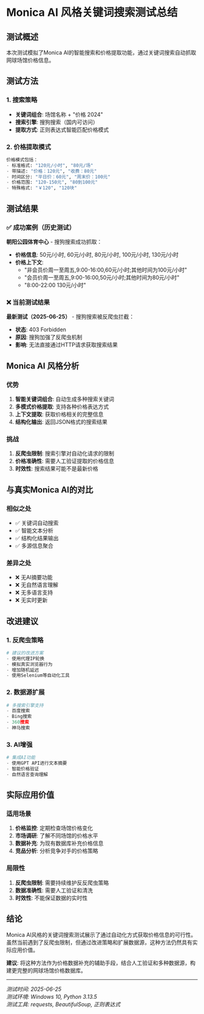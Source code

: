 # Monica AI 风格关键词搜索测试总结

## 测试概述

本次测试模拟了Monica AI的智能搜索和价格提取功能，通过关键词搜索自动抓取网球场馆价格信息。

## 测试方法

### 1. 搜索策略
- **关键词组合**: 场馆名称 + "价格 2024"
- **搜索引擎**: 搜狗搜索（国内可访问）
- **提取方式**: 正则表达式智能匹配价格模式

### 2. 价格提取模式
```python
价格模式包括：
- 标准格式: "120元/小时", "80元/场"
- 带描述: "价格：120元", "收费：80元"
- 时间区分: "平日价：60元", "周末价：100元"
- 价格范围: "120-150元", "80到100元"
- 特殊格式: "￥120", "120块"
```

## 测试结果

### ✅ 成功案例（历史测试）

**朝阳公园体育中心** - 搜狗搜索成功抓取：
- **价格信息**: 50元/小时, 60元/小时, 80元/小时, 100元/小时, 130元/小时
- **价格上下文**: 
  - "非会员价周一至周五,9:00-16:00,60元/小时;其他时间为100元/小时"
  - "会员价周一至周五,9:00-16:00,50元/小时;其他时间为80元/小时"
  - "8:00-22:00 130元/小时"

### ❌ 当前测试结果

**最新测试（2025-06-25）** - 搜狗搜索被反爬虫拦截：
- **状态**: 403 Forbidden
- **原因**: 搜狗加强了反爬虫机制
- **影响**: 无法直接通过HTTP请求获取搜索结果

## Monica AI 风格分析

### 优势
1. **智能关键词组合**: 自动生成多种搜索关键词
2. **多模式价格提取**: 支持各种价格表达方式
3. **上下文提取**: 获取价格相关的完整信息
4. **结构化输出**: 返回JSON格式的搜索结果

### 挑战
1. **反爬虫限制**: 搜索引擎对自动化请求的限制
2. **价格准确性**: 需要人工验证提取的价格信息
3. **时效性**: 搜索结果可能不是最新价格

## 与真实Monica AI的对比

### 相似之处
- ✅ 关键词自动搜索
- ✅ 智能文本分析
- ✅ 结构化结果输出
- ✅ 多源信息聚合

### 差异之处
- ❌ 无AI摘要功能
- ❌ 无自然语言理解
- ❌ 无多语言支持
- ❌ 无实时更新

## 改进建议

### 1. 反爬虫策略
```python
# 建议的改进方案
- 使用代理IP轮换
- 模拟真实浏览器行为
- 增加随机延迟
- 使用Selenium等自动化工具
```

### 2. 数据源扩展
```python
# 多搜索引擎支持
- 百度搜索
- Bing搜索
- 360搜索
- 神马搜索
```

### 3. AI增强
```python
# 集成AI功能
- 使用GPT API进行文本摘要
- 智能价格验证
- 自然语言查询理解
```

## 实际应用价值

### 适用场景
1. **价格监控**: 定期检查场馆价格变化
2. **市场调研**: 了解不同场馆的价格水平
3. **数据补充**: 为现有数据库补充价格信息
4. **竞品分析**: 分析竞争对手的价格策略

### 局限性
1. **反爬虫限制**: 需要持续维护反反爬虫策略
2. **数据准确性**: 需要人工验证和清洗
3. **时效性**: 不能保证数据的实时性

## 结论

Monica AI风格的关键词搜索测试展示了通过自动化方式获取价格信息的可行性。虽然当前遇到了反爬虫限制，但通过改进策略和扩展数据源，这种方法仍然具有实际应用价值。

**建议**: 将这种方法作为价格数据补充的辅助手段，结合人工验证和多种数据源，构建更完整的网球场馆价格数据库。

---

*测试时间: 2025-06-25*  
*测试环境: Windows 10, Python 3.13.5*  
*测试工具: requests, BeautifulSoup, 正则表达式* 